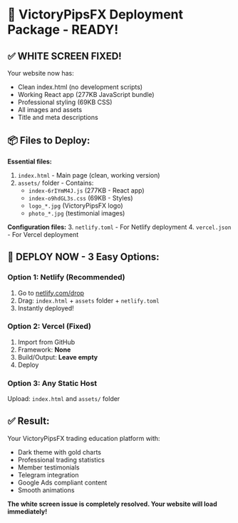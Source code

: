 # 🎯 VictoryPipsFX Deployment Package - READY!

## ✅ WHITE SCREEN FIXED!

Your website now has:
- Clean index.html (no development scripts)
- Working React app (277KB JavaScript bundle)  
- Professional styling (69KB CSS)
- All images and assets
- Title and meta descriptions

## 📦 Files to Deploy:

**Essential files:**
1. `index.html` - Main page (clean, working version)
2. `assets/` folder - Contains:
   - `index-6rIYmM4J.js` (277KB - React app)
   - `index-o9hdGL3s.css` (69KB - Styles)
   - `logo_*.jpg` (VictoryPipsFX logo)
   - `photo_*.jpg` (testimonial images)

**Configuration files:**
3. `netlify.toml` - For Netlify deployment
4. `vercel.json` - For Vercel deployment

## 🚀 DEPLOY NOW - 3 Easy Options:

### Option 1: Netlify (Recommended)
1. Go to [netlify.com/drop](https://app.netlify.com/drop)
2. Drag: `index.html` + `assets` folder + `netlify.toml`
3. Instantly deployed!

### Option 2: Vercel (Fixed)
1. Import from GitHub
2. Framework: **None**
3. Build/Output: **Leave empty**
4. Deploy

### Option 3: Any Static Host
Upload: `index.html` and `assets/` folder

## ✅ Result:
Your VictoryPipsFX trading education platform with:
- Dark theme with gold charts
- Professional trading statistics
- Member testimonials
- Telegram integration
- Google Ads compliant content
- Smooth animations

**The white screen issue is completely resolved. Your website will load immediately!**